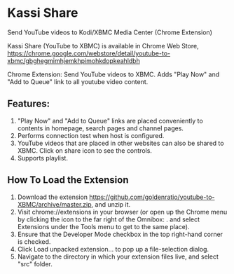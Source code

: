 Kassi Share
=============

Send YouTube videos to Kodi/XBMC Media Center (Chrome Extension)

Kassi Share (YouTube to XBMC) is available in Chrome Web Store, https://chrome.google.com/webstore/detail/youtube-to-xbmc/gbghegmimhjemkhpimohkdopkeahldbh

Chrome Extension: Send YouTube videos to XBMC.
Adds "Play Now" and "Add to Queue" link to all youtube video content.

**Features:**
-------------
1. "Play Now" and "Add to Queue" links are placed conveniently to contents in homepage, search pages and channel pages. 
2. Performs connection test when host is configured.
3. YouTube videos that are placed in other websites can also be shared to XBMC. Click on share icon to see the controls.
4. Supports playlist.


**How To Load the Extension**
-----------------------------

1. Download the extension https://github.com/goldenratio/youtube-to-XBMC/archive/master.zip, and unzip it.
2. Visit chrome://extensions in your browser (or open up the Chrome menu by clicking the icon to the far right of the Omnibox:  . and select Extensions under the Tools menu to get to the same place).
3. Ensure that the Developer Mode checkbox in the top right-hand corner is checked.
4. Click Load unpacked extension… to pop up a file-selection dialog.
5. Navigate to the directory in which your extension files live, and select "src" folder.



